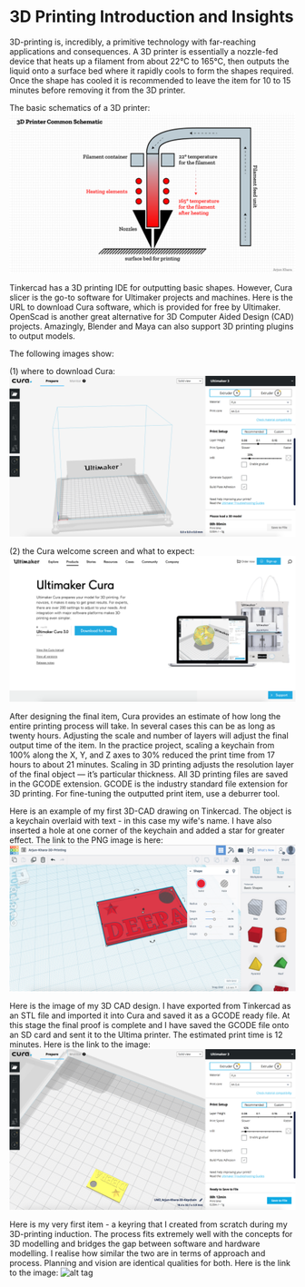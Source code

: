 <h1>3D Printing Introduction and Insights</h1>

3D-printing is, incredibly, a primitive technology with far-reaching applications and consequences. A 3D printer is essentially a nozzle-fed device that heats up a filament from about 22°C to 165°C, then outputs the liquid onto a surface bed where it rapidly cools to form the shapes required. Once the shape has cooled it is recommended to leave the item for 10 to 15 minutes before removing it from the 3D printer.

The basic schematics of a 3D printer:
![alt tag](https://github.com/arjunkhara/physical-computing-repo/blob/master/3d-printing/3D-Printing-Common-Schematics.png "3D Printing Schematics")

Tinkercad has a 3D printing IDE for outputting basic shapes. However, Cura slicer is the go-to software for Ultimaker projects and machines. Here is the URL to download Cura software, which is provided for free by Ultimaker. OpenScad is another great alternative for 3D Computer Aided Design (CAD) projects. Amazingly, Blender and Maya can also support 3D printing plugins to output models.

The following images show:

(1) where to download Cura:
![alt tag](https://github.com/arjunkhara/physical-computing-repo/blob/master/3d-printing/Cura-Welcome-Screen.png "Cura Website")

(2) the Cura welcome screen and what to expect:
![alt tag](https://github.com/arjunkhara/physical-computing-repo/blob/master/3d-printing/Downloading-Cura-Webpage.png "Welcome to Cura Screen")

After designing the final item, Cura provides an estimate of how long the entire printing process will take. In several cases this can be as long as twenty hours. Adjusting the scale and number of layers will adjust the final output time of the item. In the practice project, scaling a keychain from 100% along the X, Y, and Z axes to 30% reduced the print time from 17 hours to about 21 minutes. Scaling in 3D printing adjusts the resolution layer of the final object — it’s particular thickness. All 3D printing files are saved in the GCODE extension. GCODE is the industry standard file extension for 3D printing. For fine-tuning the outputted print item, use a deburrer tool.

Here is an example of my first 3D-CAD drawing on Tinkercad. The object is a keychain overlaid with text - in this case my wife's name. I have also inserted a hole at one corner of the keychain and added a star for greater effect. The link to the PNG image is here: ![alt tag](https://github.com/arjunkhara/physical-computing-repo/blob/master/3d-printing/3D-Tinkercad-Design.png "Keyring Created on Tinkercad")

Here is the image of my 3D CAD design. I have exported from Tinkercad as an STL file and imported it into Cura and saved it as a GCODE ready file. At this stage the final proof is complete and I have saved the GCODE file onto an SD card and sent it to the Ultima printer. The estimated print time is 12 minutes. Here is the link to the image: ![alt tag](https://github.com/arjunkhara/physical-computing-repo/blob/master/3d-printing/Cura-Ready-GCODE-File.png "Exported Tinkercad to GCODE File in Cura")

Here is my very first item - a keyring that I created from scratch during my 3D-printing induction. The process fits extremely well with the concepts for 3D modelling and bridges the gap between software and hardware modelling. I realise how similar the two are in terms of approach and process. Planning and vision are identical qualities for both. Here is the link to the image: ![alt tag](https://github.com/arjunkhara/3D-modelling-repo/blob/master/3d-printing/Slide18.png "Final 3D-Printed Keyring")
